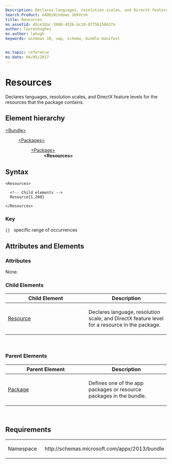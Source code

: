```yaml
---
Description: Declares languages, resolution scales, and DirectX feature levels for the resources that the package contains.
Search.Product: eADQiWindows 10XVcnh
title: Resources
ms.assetid: 45ce3dac-3888-452b-bc10-8775b158637a
author: laurenhughes
ms.author: lahugh
keywords: windows 10, uwp, schema, bundle manifest


ms.topic: reference
ms.date: 04/05/2017
---
```


# Resources

Declares languages, resolution scales, and DirectX feature levels for the resources that the package contains.

## Element hierarchy

<dl>
<dt><a href="element-bundle.md">&lt;Bundle&gt;</a></dt>
<dd>
<dl>
<dt><a href="element-packages.md">&lt;Packages&gt;</a></dt>
<dd>
<dl>
<dt><a href="element-package.md">&lt;Package&gt;</a></dt>
<dd><b>&lt;Resources&gt;</b></dd>
</dl>
</dd>
</dl>
</dd>
</dl>

## Syntax

``` syntax
<Resources>

  <!-- Child elements -->
  Resource{1,200}

</Resources>
```

### Key

`{}`   specific range of occurrences
## Attributes and Elements


### Attributes

None.

### Child Elements

<table>
<colgroup>
<col width="50%" />
<col width="50%" />
</colgroup>
<thead>
<tr class="header">
<th>Child Element</th>
<th>Description</th>
</tr>
</thead>
<tbody>
<tr class="odd">
<td><a href="element-resource.md">Resource</a> </td>
<td><p>Declares language, resolution scale, and DirectX feature level for a resource in the package.</p></td>
</tr>
</tbody>
</table>

 

### Parent Elements

<table>
<colgroup>
<col width="50%" />
<col width="50%" />
</colgroup>
<thead>
<tr class="header">
<th>Parent Element</th>
<th>Description</th>
</tr>
</thead>
<tbody>
<tr class="odd">
<td><a href="element-package.md">Package</a> </td>
<td><p>Defines one of the app packages or resource packages in the bundle.</p></td>
</tr>
</tbody>
</table>

 

## Requirements

<table>
<colgroup>
<col width="50%" />
<col width="50%" />
</colgroup>
<tbody>
<tr class="odd">
<td><p>Namespace</p></td>
<td><p>http://schemas.microsoft.com/appx/2013/bundle</p></td>
</tr>
</tbody>
</table>

 

 



